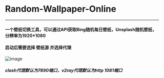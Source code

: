 # Random-Wallpaper-Online
---
#### 一个壁纸切换工具，可以通过API获取Bing随机每日壁纸，Unsplash随机壁纸，分辨率为1920*1080

#### 启动后需要选择 壁纸源 并选择代理
![image](https://github.com/Admire9127/Random-Wallpaper-Online/assets/78535833/d3ffb57a-c784-4e43-9a93-106c86d31c76)

##### clash代理默认为7890端口，v2ray代理默认为http 1081端口
